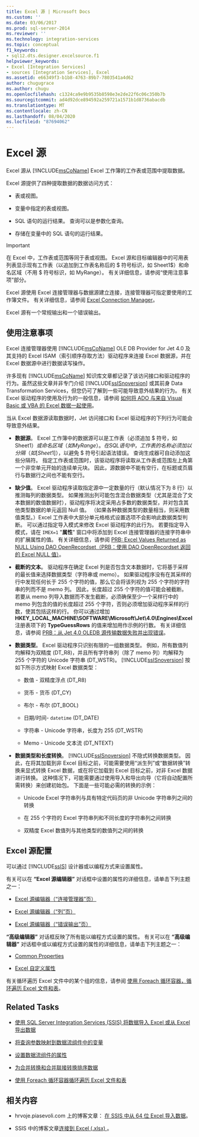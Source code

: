```yaml
---
title: Excel 源 | Microsoft Docs
ms.custom: ''
ms.date: 03/06/2017
ms.prod: sql-server-2014
ms.reviewer: ''
ms.technology: integration-services
ms.topic: conceptual
f1_keywords:
- sql12.dts.designer.excelsource.f1
helpviewer_keywords:
- Excel [Integration Services]
- sources [Integration Services], Excel
ms.assetid: e66349f3-b1b8-4763-89b7-7803541a4d62
author: chugugrace
ms.author: chugu
ms.openlocfilehash: c1324ca9e9b9535b8598e3e2de22f6c06c350b7b
ms.sourcegitcommit: ad4d92dce894592a259721a1571b1d8736abacdb
ms.translationtype: MT
ms.contentlocale: zh-CN
ms.lasthandoff: 08/04/2020
ms.locfileid: "87694062"
---
```

# <a name="excel-source"></a>Excel 源
  Excel 源从 [!INCLUDE[msCoName](../../includes/msconame-md.md)] Excel 工作簿的工作表或范围中提取数据。  
  
 Excel 源提供了四种提取数据的数据访问方式：  
  
-   表或视图。  
  
-   变量中指定的表或视图。  
  
-   SQL 语句的运行结果。 查询可以是参数化查询。  
  
-   存储在变量中的 SQL 语句的运行结果。  
  
> [!IMPORTANT]  
>  在 Excel 中，工作表或范围等同于表或视图。 Excel 源和目标编辑器中的可用表列表显示现有工作表（以追加到工作表名称后的 $ 符号标识，如 Sheet1$）和命名区域（不用 $ 符号标识，如 MyRange）。 有关详细信息，请参阅“使用注意事项”部分。  
  
 Excel 源使用 Excel 连接管理器与数据源建立连接，连接管理器可指定要使用的工作簿文件。 有关详细信息，请参阅 [Excel Connection Manager](../connection-manager/excel-connection-manager.md)。  
  
 Excel 源有一个常规输出和一个错误输出。  
  
## <a name="usage-considerations"></a>使用注意事项  
 Excel 连接管理器使用 [!INCLUDE[msCoName](../../includes/msconame-md.md)] OLE DB Provider for Jet 4.0 及其支持的 Excel ISAM（索引顺序存取方法）驱动程序来连接 Excel 数据源，并在 Excel 数据源中进行数据读写操作。  
  
 许多现有 [!INCLUDE[msCoName](../../includes/msconame-md.md)] 知识库文章都记录了该访问接口和驱动程序的行为。虽然这些文章并非专门介绍 [!INCLUDE[ssISnoversion](../../includes/ssisnoversion-md.md)] 或其前身 Data Transformation Services，但您仍可了解到一些可能导致意外结果的行为。 有关 Excel 驱动程序的使用及行为的一般信息，请参阅 [如何将 ADO 与来自 Visual Basic 或 VBA 的 Excel 数据一起使用](https://support.microsoft.com/kb/257819)。  
  
 当从 Excel 数据源读取数据时，Jet 访问接口和 Excel 驱动程序的下列行为可能会导致意外结果。  
  
-   **数据源**。 Excel 工作簿中的数据源可以是工作表（必须追加 $ 符号，如 Sheet1$）或命名区域（如 MyRange）。 在 SQL 语句中，工作表的名称必须加以分隔（如 [Sheet1$]），以避免 $ 符号引起语法错误。 查询生成器可自动添加这些分隔符。 指定工作表或范围时，该驱动程序将读取从工作表或范围左上角第一个非空单元开始的连续单元块。 因此，源数据中不能有空行，在标题或页眉行与数据行之间也不能有空行。  
  
-   **缺少值**。 Excel 驱动程序读取指定源中一定数量的行（默认情况下为 8 行）以推测每列的数据类型。 如果推测出列可能包含混合数据类型（尤其是混合了文本数据的数值数据时），驱动程序将决定采用占多数的数据类型，并对包含其他类型数据的单元返回 Null 值。 （如果各种数据类型的数量相当，则采用数值类型。）Excel 工作表中大部分单元格格式设置选项不会影响此数据类型判断。 可以通过指定导入模式来修改 Excel 驱动程序的此行为。 若要指定导入模式，请在 `IMEX=1` "**属性**" 窗口中将添加到 Excel 连接管理器的连接字符串中的扩展属性的值。 有关详细信息，请参阅 [PRB: Excel Values Returned as NULL Using DAO OpenRecordset（PRB：使用 DAO OpenRecordset 返回的 Excel NULL 值）](https://support.microsoft.com/kb/194124)。  
  
-   **截断的文本**。 驱动程序在确定 Excel 列是否包含文本数据时，它将基于采样的最长值来选择数据类型（字符串或 memo）。 如果驱动程序没有在其采样的行中发现任何长于 255 个字符的值，那么它会将该列视为 255 个字符的字符串的列而不是 memo 列。 因此，长度超过 255 个字符的值可能会被截断。 若要从 memo 列导入数据而不发生截断，必须确保至少一个采样行中的 memo 列包含的值的长度超过 255 个字符，否则必须增加驱动程序采样的行数，使其包括这样的行。 你可以通过增加 **HKEY_LOCAL_MACHINE\SOFTWARE\Microsoft\Jet\4.0\Engines\Excel** 注册表项下的 **TypeGuessRows** 的值来增加用作示例的行数。 有关详细信息，请参阅 [PRB：从 Jet 4.0 OLEDB 源传输数据失败并出现错误](https://support.microsoft.com/kb/281517)。  
  
-   **数据类型**。 Excel 驱动程序只识别有限的一组数据类型。 例如，所有数值列均解释为双精度 (DT_R8)，并且所有字符串列（除了 memo 列）均解释为 255 个字符的 Unicode 字符串 (DT_WSTR)。 [!INCLUDE[ssISnoversion](../../includes/ssisnoversion-md.md)] 按如下所示方式映射 Excel 数据类型：  
  
    -   数值 - 双精度浮点 (DT_R8)  
  
    -   货币 - 货币 (DT_CY)  
  
    -   布尔 - 布尔 (DT_BOOL)  
  
    -   日期/时间- `datetime` (DT_DATE)   
  
    -   字符串 - Unicode 字符串，长度为 255 (DT_WSTR)  
  
    -   Memo - Unicode 文本流 (DT_NTEXT)  
  
-   **数据类型和长度转换**。 [!INCLUDE[ssISnoversion](../../includes/ssisnoversion-md.md)] 不隐式转换数据类型。 因此，在将其加载到非 Excel 目标之前，可能需要使用“派生列”或“数据转换”转换来显式转换 Excel 数据，或在将它加载到 Excel 目标之前，对非 Excel 数据进行转换。 这种情况下，可能需要通过使用导入和导出向导（它将自动配置所需转换）来创建初始包。 下面是一些可能必需的转换的示例：  
  
    -   Unicode Excel 字符串列与具有特定代码页的非 Unicode 字符串列之间的转换  
  
    -   在 255 个字符的 Excel 字符串列和不同长度的字符串列之间转换  
  
    -   双精度 Excel 数值列与其他类型的数值列之间的转换  
  
## <a name="excel-source-configuration"></a>Excel 源配置  
 可以通过 [!INCLUDE[ssIS](../../includes/ssis-md.md)] 设计器或以编程方式来设置属性。  
  
 有关可以在 **“Excel 源编辑器”** 对话框中设置的属性的详细信息，请单击下列主题之一：  
  
-   [Excel 源编辑器（“连接管理器”页）](../excel-source-editor-connection-manager-page.md)  
  
-   [Excel 源编辑器（“列”页）](../excel-source-editor-columns-page.md)  
  
-   [Excel 源编辑器（“错误输出”页）](../excel-source-editor-error-output-page.md)  
  
 **“高级编辑器”** 对话框反映了所有能以编程方式设置的属性。 有关可以在 **“高级编辑器”** 对话框中或以编程方式设置的属性的详细信息，请单击下列主题之一：  
  
-   [Common Properties](../common-properties.md)  
  
-   [Excel 自定义属性](excel-custom-properties.md)  
  
 有关循环遍历 Excel 文件中的某个组的信息，请参阅 [使用 Foreach 循环容器，循环遍历 Excel 文件和表](../control-flow/foreach-loop-container.md)。  
  
## <a name="related-tasks"></a>Related Tasks  

-   [使用 SQL Server Integration Services (SSIS) 将数据导入 Excel 或从 Excel 导出数据](../load-data-to-from-excel-with-ssis.md)

-   [将查询参数映射到数据流组件中的变量](map-query-parameters-to-variables-in-a-data-flow-component.md)  
  
-   [设置数据流组件的属性](set-the-properties-of-a-data-flow-component.md)  
  
-   [为合并转换和合并联接转换排序数据](transformations/sort-data-for-the-merge-and-merge-join-transformations.md)  
  
-   [使用 Foreach 循环容器循环遍历 Excel 文件和表](../control-flow/foreach-loop-container.md)  
  
## <a name="related-content"></a>相关内容  
  
-   hrvoje.piasevoli.com 上的博客文章： [在 SSIS 中从 64 位 Excel 导入数据](https://go.microsoft.com/fwlink/?LinkId=217673)。  
  
-   SSIS 中的博客文章[连接到 Excel (.xlsx) ](https://microsoft-ssis.blogspot.com/2014/02/connecting-to-excel-xlsx-in-ssis.html)。  
  
  
